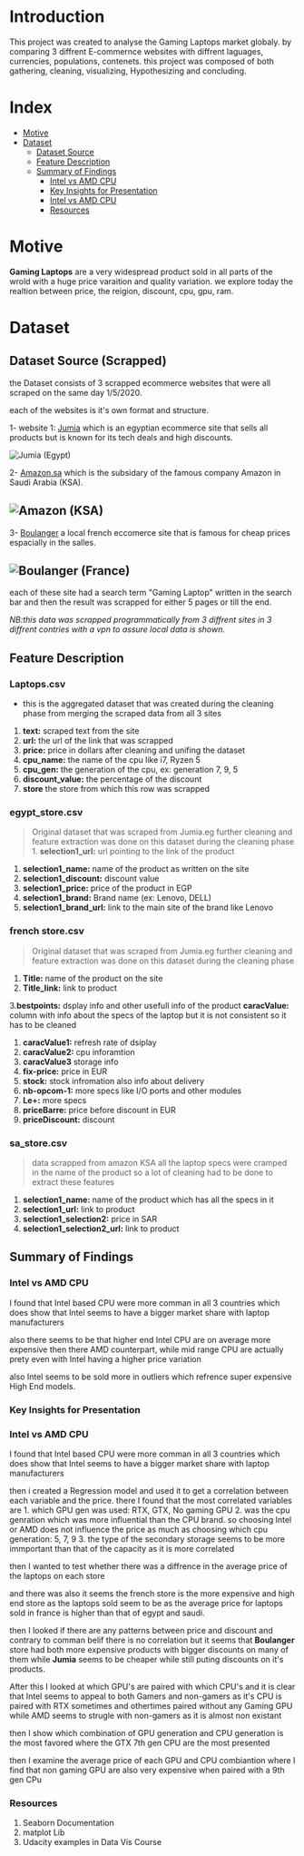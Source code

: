 # Introduction
This project was created to analyse the Gaming Laptops market globaly. by comparing 3 diffrent E-commernce websites with diffrent laguages, currencies, populations, contenets. this project was composed of both gathering, cleaning, visualizing, Hypothesizing and concluding. 

# Index
- [Motive](#motive)
- [Dataset](#dataset)
  - [Dataset Source](#dataset-source-scrapped)
  - [Feature Description](#feature-description)
  - [Summary of Findings](#summary-of-findings)
    - [Intel vs AMD CPU](#intel-vs-amd-cpu)
    - [Key Insights for Presentation](#key-insights-for-presentation)
    - [Intel vs AMD CPU](#intel-vs-amd-cpu-1)
    - [Resources](#resources)

# Motive  <a name="motive"></a>

**Gaming Laptops** are a very widespread product sold in all parts of the wrold with a huge price varaition and quality variation. we explore today the realtion between price, the reigion, discount, cpu, gpu, ram.


# Dataset <a name="dataset"></a>

## Dataset Source \(Scrapped\) <a name="dataset-source-scrapped"></a>

the Dataset consists of 3 scrapped ecommerce websites that were all scraped on the same day 1/5/2020.

each of the websites is it's own format and structure.

1- website 1: [Jumia](https://www.jumia.com.eg/) which is an egyptian ecommerce site that sells all products but is known for its tech deals and high discounts.

![Jumia \(Egypt\)](.gitbook/assets/Egypt_site.png)

2- [Amazon.sa](https://www.amazon.sa/) which is the subsidary of the famous company Amazon in Saudi Arabia \(KSA\).

## ![Amazon \(KSA\)](.gitbook/assets/Saudi_site.png)

3- [Boulanger](https://www.boulanger.com/) a local french eccomerce site that is famous for cheap prices espacially in the salles.

## ![Boulanger \(France\)](.gitbook/assets/french_site.png)

each of these site had a search term "Gaming Laptop" written in the search bar and then the result was scrapped for either 5 pages or till the end.

_NB:this data was scrapped programmatically from 3 diffrent sites in 3 diffrent contries with a vpn to assure local data is shown._


## Feature Description <a name="feature-description"></a>

### Laptops.csv

* this is the aggregated dataset that was created during the cleaning phase from merging the scraped data from all 3 sites

1. **text:** scraped text from the site
2. **url:** the url of the link that was scrapped
3. **price:** price in dollars after cleaning and unifing the dataset
4. **cpu\_name:** the name of the cpu like i7, Ryzen 5
5. **cpu\_gen:** the generation of the cpu, ex: generation 7, 9, 5
6. **discount\_value:** the percentage of the discount
7. **store** the store from which this row was scrapped

### egypt\_store.csv

> Original dataset that was scraped from Jumia.eg further cleaning and feature extraction was done on this dataset during the cleaning phase 1. **selection1\_url:** url pointing to the link of the product

1. **selection1\_name:** name of the product as written on the site
2. **selection1\_discount:** discount value
3. **selection1\_price:** price of the product in EGP
4. **selection1\_brand:** Brand name \(ex: Lenovo, DELL\)
5. **selection1\_brand\_url:** link to the main site of the brand like Lenovo

### french store.csv

> Original dataset that was scraped from Jumia.eg further cleaning and feature extraction was done on this dataset during the cleaning phase

1. **Title:** name of the product on the site
2. **Title\_link:** link to product

3.**bestpoints:** dsplay info and other usefull info of the product **caracValue:** column with info about the specs of the laptop but it is not consistent so it has to be cleaned

1. **caracValue1:** refresh rate of dsiplay
2. **caracValue2:** cpu inforamtion
3. **caracValue3** storage info
4. **fix-price:** price in EUR
5. **stock:** stock infromation also info about delivery
6. **nb-opcom-1:** more specs like I/O ports and other modules
7. **Le+:** more specs
8. **priceBarre:** price before discount in EUR
9. **priceDiscount:** discount

### sa\_store.csv

> data scrapped from amazon KSA all the laptop specs were cramped in the name of the product so a lot of cleaning had to be done to extract these features

1. **selection1\_name:** name of the product which has all the specs in it
2. **selection1\_url:** link to product
3. **selection1\_selection2:** price in SAR
4. **selection1\_selection2\_url:** link to product

## Summary of Findings <a name="#summary-of-findings"></a>

### Intel vs AMD CPU

I found that Intel based CPU were more comman in all 3 countries which does show that Intel seems to have a bigger market share with laptop manufacturers

also there seems to be that higher end Intel CPU are on average more expensive then there AMD counterpart, while mid range CPU are actually prety even with Intel having a higher price variation

also Intel seems to be sold more in outliers which refrence super expensive High End models.

### Key Insights for Presentation

### Intel vs AMD CPU

I found that Intel based CPU were more comman in all 3 countries which does show that Intel seems to have a bigger market share with laptop manufacturers

then i created a Regression model and used it to get a correlation between each variable and the price. there I found that the most correlated variables are 1. which GPU gen was used: RTX, GTX, No gaming GPU 2. was the cpu genration which was more influential than the CPU brand. so choosing Intel or AMD does not influence the price as much as choosing which cpu generation: 5, 7, 9 3. the type of the secondary storage seems to be more immportant than that of the capacity as it is more correlated

then I wanted to test whether there was a diffrence in the average price of the laptops on each store

and there was also it seems the french store is the more expensive and high end store as the laptops sold seem to be as the average price for laptops sold in france is higher than that of egypt and saudi.

then I looked if there are any patterns between price and discount and contrary to comman belif there is no correlation but it seems that **Boulanger** store had both more expensive products with bigger discounts on many of them while **Jumia** seems to be cheaper while still puting discounts on it's products.

After this I looked at which GPU's are paired with which CPU's and it is clear that Intel seems to appeal to both Gamers and non-gamers as it's CPU is paired with RTX sometimes and othertimes paired without any Gaming GPU while AMD seems to strugle with non-gamers as it is almost non existant

then I show which combination of GPU generation and CPU generation is the most favored where the GTX 7th gen CPU are the most presented

then I examine the average price of each GPU and CPU combiantion where I find that non gaming GPU are also very expensive when paired with a 9th gen CPu

### Resources

1. Seaborn Documentation
2. matplot Lib
3. Udacity examples in Data Vis Course

